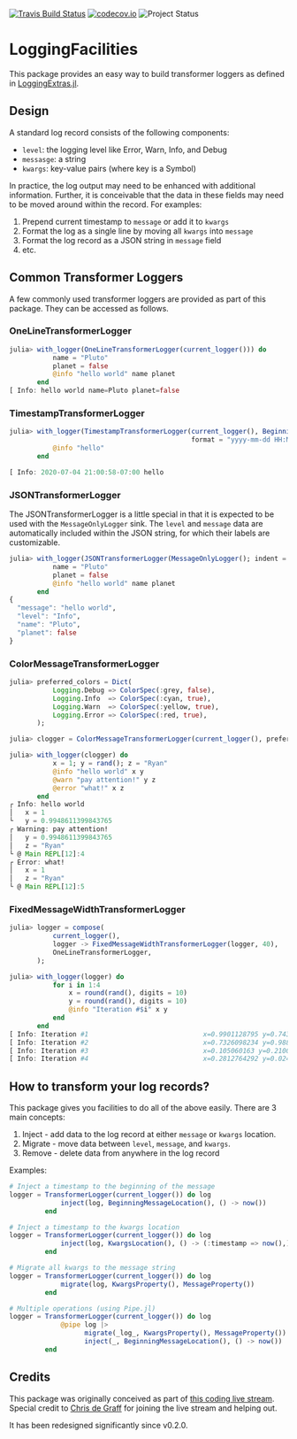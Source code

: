 [![Travis Build Status](https://travis-ci.org/tk3369/LoggingFacilities.jl.svg?branch=master)](https://travis-ci.org/tk3369/LoggingFacilities.jl)
[![codecov.io](http://codecov.io/github/tk3369/LoggingFacilities.jl/coverage.svg?branch=master)](http://codecov.io/github/tk3369/LoggingFacilities.jl?branch=master)
![Project Status](https://img.shields.io/badge/status-experimental-red)

# LoggingFacilities

This package provides an easy way to build transformer loggers as defined in
[LoggingExtras.jl](https://github.com/oxinabox/LoggingExtras.jl).

## Design

A standard log record consists of the following components:
- `level`: the logging level like Error, Warn, Info, and Debug
- `messasge`: a string
- `kwargs`: key-value pairs (where key is a Symbol)

In practice, the log output may need to be enhanced with additional information.
Further, it is conceivable that the data in these fields may need to be moved
around within the record.  For examples:

1. Prepend current timestamp to `message` or add it to `kwargs`
2. Format the log as a single line by moving all `kwargs` into `message`
3. Format the log record as a JSON string in `message` field
4. etc.

## Common Transformer Loggers

A few commonly used transformer loggers are provided as part of this package.
They can be accessed as follows.

### OneLineTransformerLogger
```julia
julia> with_logger(OneLineTransformerLogger(current_logger())) do
           name = "Pluto"
           planet = false
           @info "hello world" name planet
       end
[ Info: hello world name=Pluto planet=false
```

### TimestampTransformerLogger
```julia
julia> with_logger(TimestampTransformerLogger(current_logger(), BeginningMessageLocation();
                                              format = "yyyy-mm-dd HH:MM:SSz")) do
           @info "hello"
       end

[ Info: 2020-07-04 21:00:58-07:00 hello
```

### JSONTransformerLogger

The JSONTransformerLogger is a little special in that it is expected to be used with
the `MessageOnlyLogger` sink.  The `level` and `message` data are automatically
included within the JSON string, for which their labels are customizable.

```julia
julia> with_logger(JSONTransformerLogger(MessageOnlyLogger(); indent = 2)) do
           name = "Pluto"
           planet = false
           @info "hello world" name planet
       end
{
  "message": "hello world",
  "level": "Info",
  "name": "Pluto",
  "planet": false
}
```

### ColorMessageTransformerLogger

```julia
julia> preferred_colors = Dict(
           Logging.Debug => ColorSpec(:grey, false),
           Logging.Info  => ColorSpec(:cyan, true),
           Logging.Warn  => ColorSpec(:yellow, true),
           Logging.Error => ColorSpec(:red, true),
       );

julia> clogger = ColorMessageTransformerLogger(current_logger(), preferred_colors);

julia> with_logger(clogger) do
           x = 1; y = rand(); z = "Ryan"
           @info "hello world" x y
           @warn "pay attention!" y z
           @error "what!" x z
       end
┌ Info: hello world
│   x = 1
└   y = 0.9948611399843765
┌ Warning: pay attention!
│   y = 0.9948611399843765
│   z = "Ryan"
└ @ Main REPL[12]:4
┌ Error: what!
│   x = 1
│   z = "Ryan"
└ @ Main REPL[12]:5
```

### FixedMessageWidthTransformerLogger

```julia
julia> logger = compose(
           current_logger(),
           logger -> FixedMessageWidthTransformerLogger(logger, 40),
           OneLineTransformerLogger,
       );

julia> with_logger(logger) do
           for i in 1:4
               x = round(rand(), digits = 10)
               y = round(rand(), digits = 10)
               @info "Iteration #$i" x y
           end
       end
[ Info: Iteration #1                             x=0.9901128795 y=0.7439288248
[ Info: Iteration #2                             x=0.7326098234 y=0.9881316083
[ Info: Iteration #3                             x=0.105060163 y=0.2100138712
[ Info: Iteration #4                             x=0.2812764292 y=0.0242226631
```

## How to transform your log records?

This package gives you facilities to do all of the above easily.  There are 3 main
concepts:
1. Inject - add data to the log record at either `message` or `kwargs` location.
2. Migrate - move data between `level`, `message`, and `kwargs`.
3. Remove - delete data from anywhere in the log record

Examples:

```julia
# Inject a timestamp to the beginning of the message
logger = TransformerLogger(current_logger()) do log
             inject(log, BeginningMessageLocation(), () -> now())
         end

# Inject a timestamp to the kwargs location
logger = TransformerLogger(current_logger()) do log
             inject(log, KwargsLocation(), () -> (:timestamp => now(),))
         end

# Migrate all kwargs to the message string
logger = TransformerLogger(current_logger()) do log
             migrate(log, KwargsProperty(), MessageProperty())
         end

# Multiple operations (using Pipe.jl)
logger = TransformerLogger(current_logger()) do log
             @pipe log |>
                   migrate(_log_, KwargsProperty(), MessageProperty())
                   inject(_, BeginningMessageLocation(), () -> now())
         end
```

## Credits

This package was originally conceived as part of [this coding live stream](https://www.youtube.com/watch?v=89xlkSUh_dA). Special credit to [Chris de Graff](https://github.com/christopher-dG) for joining
the live stream and helping out.

It has been redesigned significantly since v0.2.0.

